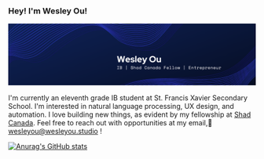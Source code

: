 ### Hey! I'm Wesley Ou!

<img src="https://github.com/C-FWES/C-FWES/blob/main/linkedin.png?raw=true">

I'm currently an eleventh grade IB student at St. Francis Xavier Secondary School. I'm interested in natural language processing, UX design, and automation. I love building new things, as evident by my fellowship at [Shad Canada](https://www.shad.ca/). Feel free to reach out with opportunities at my email,📧wesleyou@wesleyou.studio !  


[![Anurag's GitHub stats](https://github-readme-stats.vercel.app/api?username=C-FWES)](https://github.com/anuraghazra/github-readme-stats)
